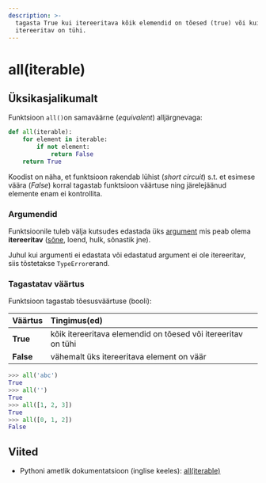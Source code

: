 ```yaml
---
description: >-
  tagasta True kui itereeritava kõik elemendid on tõesed (true) või kui
  itereeritav on tühi.
---
```


# all\(iterable\)

## Üksikasjalikumalt

Funktsioon `all()`on samaväärne \(_equivalent_\) alljärgnevaga:

```python
def all(iterable):
    for element in iterable:
        if not element:
            return False
    return True
```

Koodist on näha, et funktsioon rakendab lühist \(_short circuit_\) s.t. et esimese väära \(_False_\) korral tagastab funktsioon väärtuse ning järelejäänud elemente enam ei kontrollita.

### Argumendid

Funktsioonile tuleb välja kutsudes edastada üks [argument](../../terminid/sonastik/argument.md) mis peab olema **itereeritav** \([sõne](../sisseehitatud-tueuebid/sone-str/), loend, hulk, sõnastik jne\). 

Juhul kui argumenti ei edastata või edastatud argument ei ole itereeritav, siis tõstetakse `TypeError`erand.

### Tagastatav väärtus

Funktsioon tagastab tõesusväärtuse \(booli\):

|  Väärtus | Tingimus\(ed\) |
| :--- | :--- |
| **True** | kõik itereeritava elemendid on tõesed või itereeritav on tühi |
| **False** | vähemalt üks itereeritava element on väär |

```python
>>> all('abc')
True
>>> all('')
True
>>> all([1, 2, 3])
True
>>> all([0, 1, 2])
False
```

## Viited

* Pythoni ametlik dokumentatsioon \(inglise keeles\): [all\(iterable\)](https://docs.python.org/3/library/functions.html#all)

